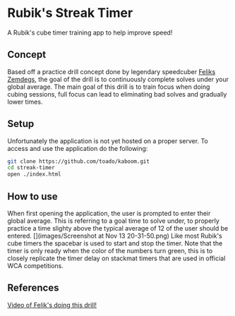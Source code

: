 # Rubik's Streak Timer
A Rubik's cube timer training app to help improve speed!

## Concept
Based off a practice drill concept done by legendary speedcuber [Feliks Zemdegs](https://www.worldcubeassociation.org/persons/2009ZEMD01), the goal of the drill is to continuously complete solves under your global average. The main goal of this drill is to train focus when doing cubing sessions, full focus can lead to eliminating bad solves and gradually lower times.

## Setup
Unfortunately the application is not yet hosted on a proper server. To access and use the application do the following:
```bash
git clone https://github.com/toado/kaboom.git
cd streak-timer 
open ./index.html
```
## How to use
When first opening the application, the user is prompted to enter their global average. This is referring to a goal time to solve under, to properly practice a time slighty above the typical average of 12 of the user should be entered.
[](images/Screenshot at Nov 13 20-31-50.png)
Like most Rubik's cube timers the spacebar is used to start and stop the timer. Note that the timer is only ready when the color of the numbers turn green, this is to closely replicate the timer delay on stackmat timers that are used in official WCA competitions.
[](images/green.png)

## References
[Video of Felik's doing this drill!](https://www.youtube.com/watch?v=UGOGvAQKSXE)
